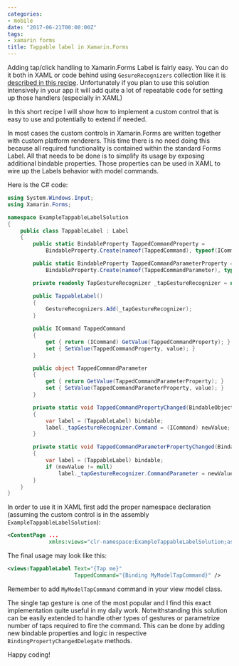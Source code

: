 ```yaml
---
categories:
- mobile
date: "2017-06-21T00:00:00Z"
tags:
- xamarin forms
title: Tappable label in Xamarin.Forms
---
```


Adding tap/click handling to Xamarin.Forms Label is fairly easy. You can do it both in XAML or code behind using `GesureRecognizers` collection like it is [described in this recipe](https://developer.xamarin.com/guides/xamarin-forms/application-fundamentals/gestures/tap/). Unfortunately if you plan to use this solution intensively in your app it will add quite a lot of repeatable code for setting up those handlers (especially in XAML)

In this short recipe I will show how to implement a custom control that is easy to use and potentially to extend if needed.<!--more-->

In most cases the custom controls in Xamarin.Forms are written together with custom platform renderers. This time there is no need doing this because all required functionality is contained within the standard Forms Label. All that needs to be done is to simplify its usage by exposing additional bindable properties. Those properties can be used in XAML to wire up the Labels behavior with model commands.

Here is the C# code:

```csharp
using System.Windows.Input;
using Xamarin.Forms;

namespace ExampleTappableLabelSolution
{
    public class TappableLabel : Label
    {
        public static BindableProperty TappedCommandProperty =
            BindableProperty.Create(nameof(TappedCommand), typeof(ICommand), typeof(TappableLabel), propertyChanged: TappedCommandPropertyChanged);

        public static BindableProperty TappedCommandParameterProperty =
            BindableProperty.Create(nameof(TappedCommandParameter), typeof(object), typeof(TappableLabel), propertyChanged: TappedCommandParameterPropertyChanged);

        private readonly TapGestureRecognizer _tapGestureRecognizer = new TapGestureRecognizer();

        public TappableLabel()
        {
            GestureRecognizers.Add(_tapGestureRecognizer);
        }

        public ICommand TappedCommand
        {
            get { return (ICommand) GetValue(TappedCommandProperty); }
            set { SetValue(TappedCommandProperty, value); }
        }

        public object TappedCommandParameter
        {
            get { return GetValue(TappedCommandParameterProperty); }
            set { SetValue(TappedCommandParameterProperty, value); }
        }

        private static void TappedCommandPropertyChanged(BindableObject bindable, object oldValue, object newValue)
        {
            var label = (TappableLabel) bindable;
            label._tapGestureRecognizer.Command = (ICommand) newValue;
        }

        private static void TappedCommandParameterPropertyChanged(BindableObject bindable, object oldValue, object newValue)
        {
            var label = (TappableLabel) bindable;
            if (newValue != null)
                label._tapGestureRecognizer.CommandParameter = newValue;
        }
    }
}
```

In order to use it in XAML first add the proper namespace declaration (assuming the custom control is in the assembly `ExampleTappableLabelSolution`):

```xml
<ContentPage ...
             xmlns:views="clr-namespace:ExampleTappableLabelSolution;assembly=ExampleTappableLabelSolution"
```

The final usage may look like this:

```xml
<views:TappableLabel Text="{Tap me}"
                     TappedCommand="{Binding MyModelTapCommand}" />
```

Remember to add `MyModelTapCommand` command in your view model class.

The single tap gesture is one of the most popular and I find this exact implementation quite useful in my daily work. Notwithstanding this solution can be easily extended to handle other types of gestures or parametrize number of taps required to fire the command. This can be done by adding new bindable properties and logic in respective `BindingPropertyChangedDelegate` methods.

Happy coding!

